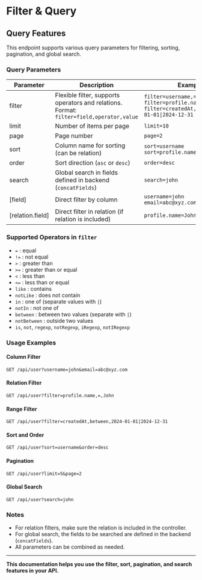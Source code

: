# Filter & Query

## Query Features

This endpoint supports various query parameters for filtering, sorting, pagination, and global search.

### Query Parameters

| Parameter        | Description                                                                              | Example                                                                                                          |
| ---------------- | ---------------------------------------------------------------------------------------- | ---------------------------------------------------------------------------------------------------------------- |
| filter           | Flexible filter, supports operators and relations. Format: `filter=field,operator,value` | `filter=username,=,john`<br>`filter=profile.name,like,John`<br>`filter=createdAt,between,2024-01-01\|2024-12-31` |
| limit            | Number of items per page                                                                 | `limit=10`                                                                                                       |
| page             | Page number                                                                              | `page=2`                                                                                                         |
| sort             | Column name for sorting (can be relation)                                                | `sort=username`<br>`sort=profile.name`                                                                           |
| order            | Sort direction (`asc` or `desc`)                                                         | `order=desc`                                                                                                     |
| search           | Global search in fields defined in backend (`concatFields`)                              | `search=john`                                                                                                    |
| [field]          | Direct filter by column                                                                  | `username=john`<br>`email=abc@xyz.com`                                                                           |
| [relation.field] | Direct filter in relation (if relation is included)                                      | `profile.name=John`                                                                                              |

### Supported Operators in `filter`

- `=` : equal
- `!=` : not equal
- `>` : greater than
- `>=` : greater than or equal
- `<` : less than
- `<=` : less than or equal
- `like` : contains
- `notLike` : does not contain
- `in` : one of (separate values with `|`)
- `notIn` : not one of
- `between` : between two values (separate with `|`)
- `notBetween` : outside two values
- `is`, `not`, `regexp`, `notRegexp`, `iRegexp`, `notIRegexp`

### Usage Examples

#### Column Filter

```
GET /api/user?username=john&email=abc@xyz.com
```

#### Relation Filter

```
GET /api/user?filter=profile.name,=,John
```

#### Range Filter

```
GET /api/user?filter=createdAt,between,2024-01-01|2024-12-31
```

#### Sort and Order

```
GET /api/user?sort=username&order=desc
```

#### Pagination

```
GET /api/user?limit=5&page=2
```

#### Global Search

```
GET /api/user?search=john
```

### Notes

- For relation filters, make sure the relation is included in the controller.
- For global search, the fields to be searched are defined in the backend (`concatFields`).
- All parameters can be combined as needed.

---

**This documentation helps you use the filter, sort, pagination, and search features in your API.**
